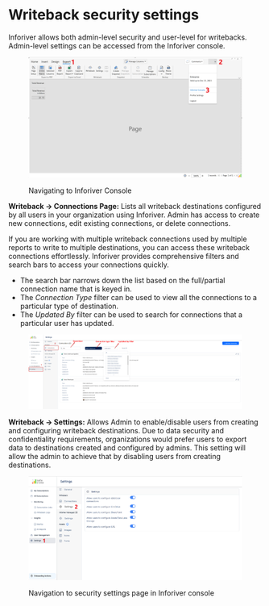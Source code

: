# Writeback security settings

Inforiver allows both admin-level security and user-level for writebacks. Admin-level settings can be accessed from the Inforiver console.&#x20;

<figure><img src="../../../.gitbook/assets/image (27) (3).png" alt=""><figcaption><p>Navigating to Inforiver Console</p></figcaption></figure>

**Writeback -> Connections Page:** Lists all writeback destinations configured by all users in your organization using Inforiver. Admin has access to create new connections, edit existing connections, or delete connections.

If you are working with multiple writeback connections used by multiple reports to write to multiple destinations, you can access these writeback connections effortlessly. Inforiver provides comprehensive filters and search bars to access your connections quickly.

* The search bar narrows down the list based on the full/partial connection name that is keyed in.
* The _Connection Type_ filter can be used to view all the connections to a particular type of destination.
* The _Updated By_ filter can be used to search for connections that a particular user has updated.

<figure><img src="../../../.gitbook/assets/image (376).png" alt=""><figcaption></figcaption></figure>

**Writeback -> Settings:** Allows Admin to enable/disable users from creating and configuring writeback destinations. Due to data security and confidentiality requirements, organizations would prefer users to export data to destinations created and configured by admins. This setting will allow the admin to achieve that by disabling users from creating destinations.

<figure><img src="../../../.gitbook/assets/image (65).png" alt=""><figcaption><p>Navigation to security settings page in Inforiver console</p></figcaption></figure>
